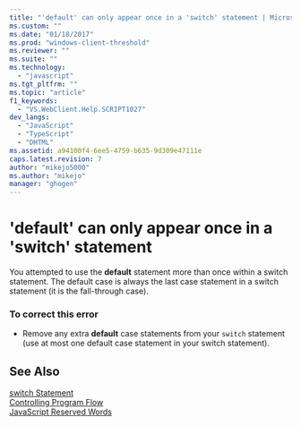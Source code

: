 ```yaml
---
title: "'default' can only appear once in a 'switch' statement | Microsoft Docs"
ms.custom: ""
ms.date: "01/18/2017"
ms.prod: "windows-client-threshold"
ms.reviewer: ""
ms.suite: ""
ms.technology: 
  - "javascript"
ms.tgt_pltfrm: ""
ms.topic: "article"
f1_keywords: 
  - "VS.WebClient.Help.SCRIPT1027"
dev_langs: 
  - "JavaScript"
  - "TypeScript"
  - "DHTML"
ms.assetid: a94100f4-6ee5-4759-b635-9d309e47111e
caps.latest.revision: 7
author: "mikejo5000"
ms.author: "mikejo"
manager: "ghogen"
---
```

# 'default' can only appear once in a 'switch' statement
You attempted to use the **default** statement more than once within a switch statement. The default case is always the last case statement in a switch statement (it is the fall-through case).  
  
### To correct this error  
  
-   Remove any extra **default** case statements from your `switch` statement (use at most one default case statement in your switch statement).  
  
## See Also  
 [switch Statement](../../javascript/reference/switch-statement-javascript.md)   
 [Controlling Program Flow](../../javascript/controlling-program-flow-javascript.md)   
 [JavaScript Reserved Words](../../javascript/reference/javascript-reserved-words.md)